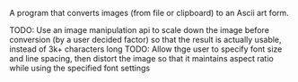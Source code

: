 A program that converts images (from file or clipboard) to an Ascii art form.

TODO: Use an image manipulation api to scale down the image before conversion (by a user decided factor) so that the result is actually usable, instead of 3k+ characters long
TODO: Allow thge user to specify font size and line spacing, then distort the image so that it maintains aspect ratio while using the specified font settings
